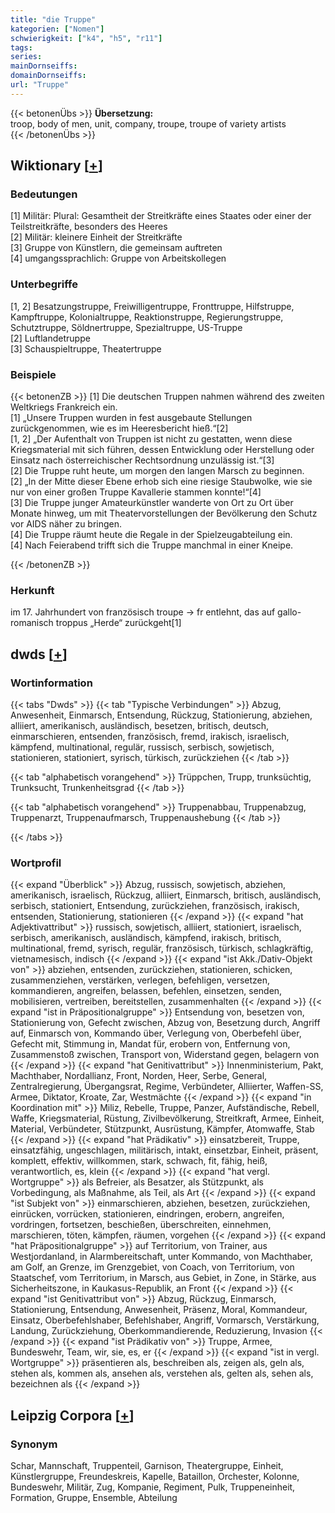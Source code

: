 ```yaml
---
title: "die Truppe"
kategorien: ["Nomen"]
schwierigkeit: ["k4", "h5", "r11"]
tags:
series:
mainDornseiffs:
domainDornseiffs:
url: "Truppe"
---
```


{{< betonenÜbs >}}
**Übersetzung:**  
troop, body of men, unit, company, troupe, troupe of variety artists  
{{< /betonenÜbs >}}

## Wiktionary [[+](https://de.wiktionary.org/wiki/Truppe)]

### Bedeutungen
[1] Militär: Plural: Gesamtheit der Streitkräfte eines Staates oder einer der Teilstreitkräfte, besonders des Heeres  
[2] Militär: kleinere Einheit der Streitkräfte  
[3] Gruppe von Künstlern, die gemeinsam auftreten  
[4] umgangssprachlich: Gruppe von Arbeitskollegen  

### Unterbegriffe
[1, 2] Besatzungstruppe, Freiwilligentruppe, Fronttruppe, Hilfstruppe, Kampftruppe, Kolonialtruppe, Reaktionstruppe, Regierungstruppe, Schutztruppe, Söldnertruppe, Spezialtruppe, US-Truppe  
[2] Luftlandetruppe  
[3] Schauspieltruppe, Theatertruppe  

### Beispiele
{{< betonenZB >}}
[1] Die deutschen Truppen nahmen während des zweiten Weltkriegs Frankreich ein.  
[1] „Unsere Truppen wurden in fest ausgebaute Stellungen zurückgenommen, wie es im Heeresbericht hieß.“[2]  
[1, 2] „Der Aufenthalt von Truppen ist nicht zu gestatten, wenn diese Kriegsmaterial mit sich führen, dessen Entwicklung oder Herstellung oder Einsatz nach österreichischer Rechtsordnung unzulässig ist.“[3]  
[2] Die Truppe ruht heute, um morgen den langen Marsch zu beginnen.  
[2] „In der Mitte dieser Ebene erhob sich eine riesige Staubwolke, wie sie nur von einer großen Truppe Kavallerie stammen konnte!“[4]  
[3] Die Truppe junger Amateurkünstler wanderte von Ort zu Ort über Monate hinweg, um mit Theatervorstellungen der Bevölkerung den Schutz vor AIDS näher zu bringen.  
[4] Die Truppe räumt heute die Regale in der Spielzeugabteilung ein.  
[4] Nach Feierabend trifft sich die Truppe manchmal in einer Kneipe.  

{{< /betonenZB >}}
### Herkunft
im 17. Jahrhundert von französisch troupe → fr entlehnt, das auf gallo-romanisch troppus „Herde“ zurückgeht[1]  



## dwds [[+](https://www.dwds.de/wb/Truppe)]

### Wortinformation
{{< tabs "Dwds" >}}
{{< tab "Typische Verbindungen" >}}
Abzug, Anwesenheit, Einmarsch, Entsendung, Rückzug, Stationierung, abziehen, alliiert, amerikanisch, ausländisch, besetzen, britisch, deutsch, einmarschieren, entsenden, französisch, fremd, irakisch, israelisch, kämpfend, multinational, regulär, russisch, serbisch, sowjetisch, stationieren, stationiert, syrisch, türkisch, zurückziehen
{{< /tab >}}

{{< tab "alphabetisch vorangehend" >}}
Trüppchen, Trupp, trunksüchtig, Trunksucht, Trunkenheitsgrad
{{< /tab >}}

{{< tab "alphabetisch vorangehend" >}}
Truppenabbau, Truppenabzug, Truppenarzt, Truppenaufmarsch, Truppenaushebung
{{< /tab >}}

{{< /tabs >}}

### Wortprofil
{{< expand "Überblick" >}} Abzug, russisch, sowjetisch, abziehen, amerikanisch, israelisch, Rückzug, alliiert, Einmarsch, britisch, ausländisch, serbisch, stationiert, Entsendung, zurückziehen, französisch, irakisch, entsenden, Stationierung, stationieren {{< /expand >}}
{{< expand "hat Adjektivattribut" >}} russisch, sowjetisch, alliiert, stationiert, israelisch, serbisch, amerikanisch, ausländisch, kämpfend, irakisch, britisch, multinational, fremd, syrisch, regulär, französisch, türkisch, schlagkräftig, vietnamesisch, indisch {{< /expand >}}
{{< expand "ist Akk./Dativ-Objekt von" >}} abziehen, entsenden, zurückziehen, stationieren, schicken, zusammenziehen, verstärken, verlegen, befehligen, versetzen, kommandieren, angreifen, belassen, befehlen, einsetzen, senden, mobilisieren, vertreiben, bereitstellen, zusammenhalten {{< /expand >}}
{{< expand "ist in Präpositionalgruppe" >}} Entsendung von, besetzen von, Stationierung von, Gefecht zwischen, Abzug von, Besetzung durch, Angriff auf, Einmarsch von, Kommando über, Verlegung von, Oberbefehl über, Gefecht mit, Stimmung in, Mandat für, erobern von, Entfernung von, Zusammenstoß zwischen, Transport von, Widerstand gegen, belagern von {{< /expand >}}
{{< expand "hat Genitivattribut" >}} Innenministerium, Pakt, Machthaber, Nordallianz, Front, Norden, Heer, Serbe, General, Zentralregierung, Übergangsrat, Regime, Verbündeter, Alliierter, Waffen-SS, Armee, Diktator, Kroate, Zar, Westmächte {{< /expand >}}
{{< expand "in Koordination mit" >}} Miliz, Rebelle, Truppe, Panzer, Aufständische, Rebell, Waffe, Kriegsmaterial, Rüstung, Zivilbevölkerung, Streitkraft, Armee, Einheit, Material, Verbündeter, Stützpunkt, Ausrüstung, Kämpfer, Atomwaffe, Stab {{< /expand >}}
{{< expand "hat Prädikativ" >}} einsatzbereit, Truppe, einsatzfähig, ungeschlagen, militärisch, intakt, einsetzbar, Einheit, präsent, komplett, effektiv, willkommen, stark, schwach, fit, fähig, heiß, verantwortlich, es, klein {{< /expand >}}
{{< expand "hat vergl. Wortgruppe" >}} als Befreier, als Besatzer, als Stützpunkt, als Vorbedingung, als Maßnahme, als Teil, als Art {{< /expand >}}
{{< expand "ist Subjekt von" >}} einmarschieren, abziehen, besetzen, zurückziehen, einrücken, vorrücken, stationieren, eindringen, erobern, angreifen, vordringen, fortsetzen, beschießen, überschreiten, einnehmen, marschieren, töten, kämpfen, räumen, vorgehen {{< /expand >}}
{{< expand "hat Präpositionalgruppe" >}} auf Territorium, von Trainer, aus Westjordanland, in Alarmbereitschaft, unter Kommando, von Machthaber, am Golf, an Grenze, im Grenzgebiet, von Coach, von Territorium, von Staatschef, vom Territorium, in Marsch, aus Gebiet, in Zone, in Stärke, aus Sicherheitszone, in Kaukasus-Republik, an Front {{< /expand >}}
{{< expand "ist Genitivattribut von" >}} Abzug, Rückzug, Einmarsch, Stationierung, Entsendung, Anwesenheit, Präsenz, Moral, Kommandeur, Einsatz, Oberbefehlshaber, Befehlshaber, Angriff, Vormarsch, Verstärkung, Landung, Zurückziehung, Oberkommandierende, Reduzierung, Invasion {{< /expand >}}
{{< expand "ist Prädikativ von" >}} Truppe, Armee, Bundeswehr, Team, wir, sie, es, er {{< /expand >}}
{{< expand "ist in vergl. Wortgruppe" >}} präsentieren als, beschreiben als, zeigen als, geln als, stehen als, kommen als, ansehen als, verstehen als, gelten als, sehen als, bezeichnen als {{< /expand >}}

## Leipzig Corpora [[+](https://corpora.uni-leipzig.de/en/res?word=Truppe&corpusId=deu_newscrawl-public_2018)]


### Synonym
Schar, Mannschaft, Truppenteil, Garnison, Theatergruppe, Einheit, Künstlergruppe, Freundeskreis, Kapelle, Bataillon, Orchester, Kolonne, Bundeswehr, Militär, Zug, Kompanie, Regiment, Pulk, Truppeneinheit, Formation, Gruppe, Ensemble, Abteilung

